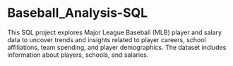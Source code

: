 # Baseball_Analysis-SQL
This SQL project explores Major League Baseball (MLB) player and salary data to uncover trends and insights related to player careers, school affiliations, team spending, and player demographics. The dataset includes information about players, schools, and salaries.
